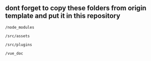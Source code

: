 ## dont forget to copy these folders from origin template and put it in this repository 

`/node_modules`

`/src/assets`

`/src/plugins`

`/vue_doc`